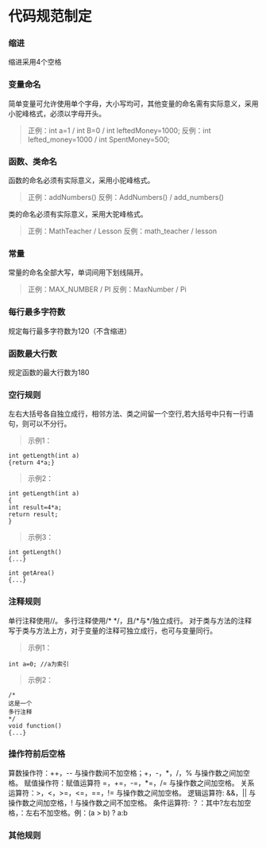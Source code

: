# 代码规范制定

### 缩进

缩进采用4个空格

### 变量命名

简单变量可允许使用单个字母，大小写均可，其他变量的命名需有实际意义，采用小驼峰格式，必须以字母开头。

>正例：int a=1 / int B=0 / int leftedMoney=1000;
反例：int lefted_money=1000 / int SpentMoney=500;

### 函数、类命名

函数的命名必须有实际意义，采用小驼峰格式。
> 正例：addNumbers()
反例：AddNumbers() / add_numbers()

类的命名必须有实际意义，采用大驼峰格式。
>正例：MathTeacher / Lesson
反例：math_teacher / lesson

### 常量

常量的命名全部大写，单词间用下划线隔开。
>正例：MAX_NUMBER / PI
反例：MaxNumber / Pi

### 每行最多字符数

规定每行最多字符数为120（不含缩进）

### 函数最大行数

规定函数的最大行数为180

### 空行规则

左右大括号各自独立成行，相邻方法、类之间留一个空行,若大括号中只有一行语句，则可以不分行。

>示例1：

```
int getLength(int a)
{return 4*a;}
```
>示例2：

```
int getLength(int a)
{
int result=4*a;
return result;
}
```
>示例3：

```
int getLength()
{...}

int getArea()
{...}
```
### 注释规则

单行注释使用//。
多行注释使用/\* \*/，且/\*与\*/独立成行。
对于类与方法的注释写于类与方法上方，对于变量的注释可独立成行，也可与变量同行。
>示例1：

```
int a=0; //a为索引
```
>示例2：

```
/*
这是一个
多行注释
*/
void function()
{...}
```

### 操作符前后空格

算数操作符：++，-- 与操作数间不加空格；+，-，\*，/，% 与操作数之间加空格。
赋值操作符：赋值运算符 =，+=，-=，\*=，/= 与操作数之间加空格。
关系运算符：>，<，>=，<=，==，!= 与操作数之间加空格。
逻辑运算符:  &&，|| 与操作数之间加空格，! 与操作数之间不加空格。
条件运算符: ？：其中?左右加空格，：左右不加空格。例：(a > b) ? a:b

### 其他规则
